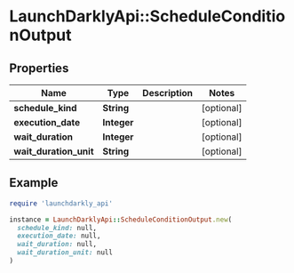 # LaunchDarklyApi::ScheduleConditionOutput

## Properties

| Name | Type | Description | Notes |
| ---- | ---- | ----------- | ----- |
| **schedule_kind** | **String** |  | [optional] |
| **execution_date** | **Integer** |  | [optional] |
| **wait_duration** | **Integer** |  | [optional] |
| **wait_duration_unit** | **String** |  | [optional] |

## Example

```ruby
require 'launchdarkly_api'

instance = LaunchDarklyApi::ScheduleConditionOutput.new(
  schedule_kind: null,
  execution_date: null,
  wait_duration: null,
  wait_duration_unit: null
)
```

